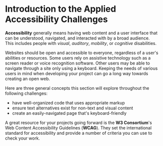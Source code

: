 # Introduction to the Applied Accessibility Challenges

**Accessibility** generally means having web content and a user interface that can be understood, navigated, and interacted with by a broad audience. This includes people with _visual_, _auditory_, _mobility_, or _cognitive_ disabilities.

Websites should be open and accessible to everyone, regardless of a user's abilities or resources. Some users rely on assistive technology such as a screen reader or voice recognition software. Other users may be able to navigate through a site only using a keyboard. Keeping the needs of various users in mind when developing your project can go a long way towards creating an open web.

Here are three general concepts this section will explore throughout the following challenges:

- have well-organized code that uses appropriate markup
- ensure text alternatives exist for non-text and visual content
- create an easily-navigated page that's keyboard-friendly

A great resource for your projects going forward is the **W3 Consortium**'s Web Content Accessibility Guidelines (**WCAG**). They set the international standard for accessibility and provide a number of criteria you can use to check your work.
